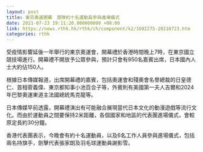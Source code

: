 ```yaml
---
layout: post
title: 東京奧運開幕　港隊約十名運動員參與進場儀式
date: 2021-07-23 19:11:20.000000000 +08:00
link: https://news.rthk.hk/rthk/ch/component/k2/1602275-20210723.htm
categories: rthk
---
```


受疫情影響延後一年舉行的東京奧運會，開幕禮於香港時間晚上7時，在東京國立競技場進行。開幕禮不開放予公眾參與，預計只會有950名嘉賓出席，日本國內人士大約佔150人。

根據日本傳媒報道，出席開幕禮的嘉賓，包括奧運會和殘奧會名譽總裁的日皇德仁、首相菅義偉、東京都知事小池百合子等，外賓則有美國第一夫人吉爾和2024年巴黎奧運東道主法國總統馬克龍等。

日本傳媒早前透露，開幕禮演出有可能融合展現當代日本文化的動漫遊戲等流行文化。而由於運動員之間要保持2米距離，各個國家和地區的代表團進場儀式，會較原定長約30分鐘。

香港代表團表示，今晚會有約十名運動員，以及6名工作人員參與進場儀式，包括兩名持旗手，劍擊代表張家朗及羽毛球運動員謝影雪。
